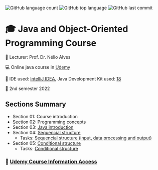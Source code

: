 ![GitHub language count](https://img.shields.io/github/languages/count/jmmarao/ws-java-course)
![GitHub top language](https://img.shields.io/github/languages/top/jmmarao/ws-java-course)
![GitHub last commit](https://img.shields.io/github/last-commit/jmmarao/ws-java-course)

# :mortar_board: Java and Object-Oriented Programming Course

:triangular_flag_on_post: Lecturer: Prof. Dr. Nélio Alves

:computer: Online java course in [Udemy](https://www.udemy.com/course/java-curso-completo/)

:ticket: IDE used: [IntelliJ IDEA](https://www.jetbrains.com/pt-br/idea/), Java Development Kit used: [18](https://www.oracle.com/java/technologies/downloads/)

:calendar: 2nd semester 2022

## Sections Summary

- Section 01: Course introduction
- Section 02: Programming concepts
- Section 03: [Java introduction](https://github.com/jmmarao/ws-java-course/tree/main/target/classes/section03)
- Section 04: [Sequencial structure](https://github.com/jmmarao/ws-java-course/tree/main/target/classes/section04)
  - Tasks: [Sequencial structure (input, data processing and output)](https://github.com/jmmarao/ws-java-course/tree/main/target/classes/section04/tasks)
- Section 05: [Conditional structure](https://github.com/jmmarao/ws-java-course/tree/main/target/classes/section05)
  - Tasks: [Conditional structure](https://github.com/jmmarao/ws-java-course/tree/main/target/classes/section05/tasks)
### :link: [Udemy Course Information Access](https://www.udemy.com/)